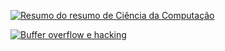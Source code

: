 [![Resumo do resumo de Ciência da Computação](http://img.youtube.com/vi/EJiVWoFk8GA/0.jpg)](http://www.youtube.com/watch?v=EJiVWoFk8GA "Resumo do resumo de Ciência da Computação")

[![Buffer overflow e hacking](http://img.youtube.com/vi/7mKfWrNQcj0/0.jpg)](http://www.youtube.com/watch?v=7mKfWrNQcj0 "Buffer overflow e hacking")
